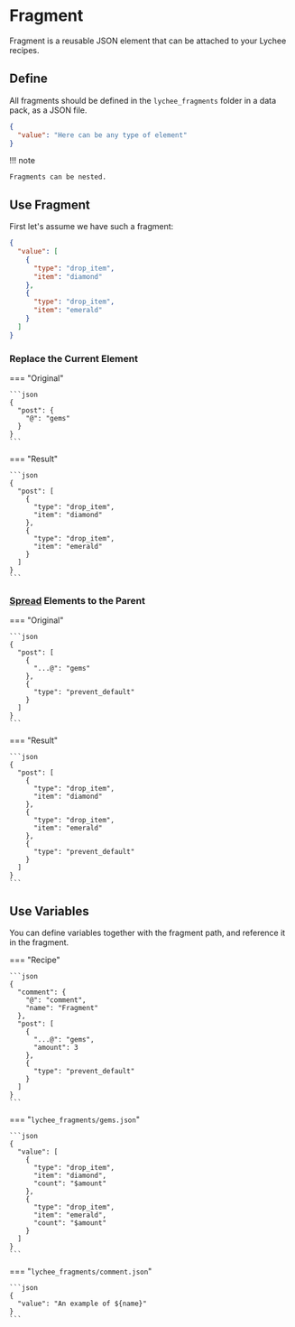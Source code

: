 # Fragment

Fragment is a reusable JSON element that can be attached to your Lychee recipes.

## Define

All fragments should be defined in the `lychee_fragments` folder in a data pack, as a JSON file.

```json
{
  "value": "Here can be any type of element"
}
```

!!! note

	Fragments can be nested.

## Use Fragment

First let's assume we have such a fragment:

```json title="lychee_fragments/gems.json"
{
  "value": [
    {
      "type": "drop_item",
      "item": "diamond"
    },
    {
      "type": "drop_item",
      "item": "emerald"
    }
  ]
}
```

### Replace the Current Element

=== "Original"

    ```json
    {
      "post": {
        "@": "gems"
      }
    }
    ```

=== "Result"

    ```json
    {
      "post": [
        {
          "type": "drop_item",
          "item": "diamond"
        },
        {
          "type": "drop_item",
          "item": "emerald"
        }
      ]
    }
    ```

### [Spread](https://www.geeksforgeeks.org/javascript-spread-operator/) Elements to the Parent

=== "Original"

    ```json
    {
      "post": [
        {
          "...@": "gems"
        },
        {
          "type": "prevent_default"
        }
      ]
    }
    ```

=== "Result"

    ```json
    {
      "post": [
        {
          "type": "drop_item",
          "item": "diamond"
        },
        {
          "type": "drop_item",
          "item": "emerald"
        },
        {
          "type": "prevent_default"
        }
      ]
    }
    ```

## Use Variables

You can define variables together with the fragment path, and reference it in the fragment.

=== "Recipe"

    ```json
    {
      "comment": {
        "@": "comment",
        "name": "Fragment"
      },
      "post": [
        {
          "...@": "gems",
          "amount": 3
        },
        {
          "type": "prevent_default"
        }
      ]
    }
    ```

=== "`lychee_fragments/gems.json`"

    ```json
    {
      "value": [
        {
          "type": "drop_item",
          "item": "diamond",
          "count": "$amount"
        },
        {
          "type": "drop_item",
          "item": "emerald",
          "count": "$amount"
        }
      ]
    }
    ```

=== "`lychee_fragments/comment.json`"

    ```json
    {
      "value": "An example of ${name}"
    }
    ```
